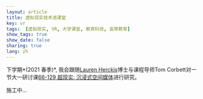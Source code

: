 ```yaml
---
layout: article
title: 虚拟现实技术进课堂
key: vr
tags:  [虚拟现实, VR, 大学课堂, 教育科技, 高等教育]
show_tags: true
show_date: false
sharing: true
lang: zh
---
```


下学期*(2021 春季)*, 我会跟随[Lauren Herckis]博士与课程导师Tom Corbett对一节大一研讨课[66-129 超现实: 沉浸式空间媒体][unreality]进行研究。 

<!--more-->

施工中...

[Lauren Herckis]: http://www.laurenherckis.com/

[unreality]: https://www.cmu.edu/dietrich/students/undergraduate/programs/grand-challenge/seminars/unreality.html